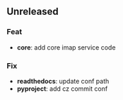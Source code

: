 ## Unreleased

### Feat

- **core**: add core imap service code

### Fix

- **readthedocs**: update conf path
- **pyproject**: add cz commit conf
